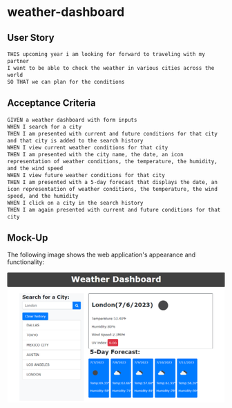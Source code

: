 # weather-dashboard


## User Story

```
THIS upcoming year i am looking for forward to traveling with my partner
I want to be able to check the weather in various cities across the world
SO THAT we can plan for the conditions
```

## Acceptance Criteria

```
GIVEN a weather dashboard with form inputs
WHEN I search for a city
THEN I am presented with current and future conditions for that city and that city is added to the search history
WHEN I view current weather conditions for that city
THEN I am presented with the city name, the date, an icon representation of weather conditions, the temperature, the humidity, and the wind speed
WHEN I view future weather conditions for that city
THEN I am presented with a 5-day forecast that displays the date, an icon representation of weather conditions, the temperature, the wind speed, and the humidity
WHEN I click on a city in the search history
THEN I am again presented with current and future conditions for that city
```


## Mock-Up

The following image shows the web application's appearance and functionality:

![The weather app includes a search option, a list of cities, a five-day forecast and current weather conditions for London.](./weatherboard.png)